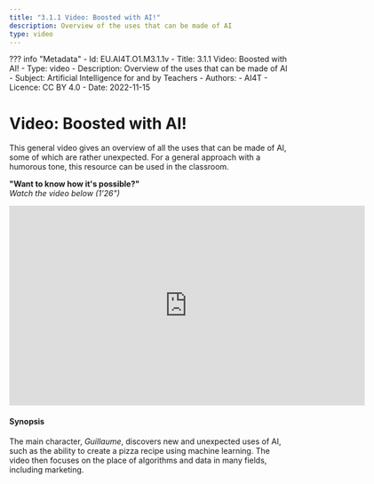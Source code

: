 ```yaml
---
title: "3.1.1 Video: Boosted with AI!"
description: Overview of the uses that can be made of AI
type: video
---
```

??? info "Metadata"
    - Id: EU.AI4T.O1.M3.1.1v
    - Title: 3.1.1 Video: Boosted with AI!
    - Type: video
    - Description: Overview of the uses that can be made of AI
    - Subject: Artificial Intelligence for and by Teachers
    - Authors:
        - AI4T 
    - Licence: CC BY 4.0
    - Date: 2022-11-15

# Video: Boosted with AI!

This general video gives an overview of all the uses that can be made of AI, some of which are rather unexpected.
For a general approach with a humorous tone, this resource can be used in the classroom.

**"Want to know how it's possible?"**  
_Watch the video below (1'26")_

<center><iframe width="640" height="360" src="https://www.youtube.com/embed/phBX69caI0A?rel=0&showinfo=0&cc_load_policy=1&hl=en&modestbranding=1" frameborder="0" allowfullscreen></iframe></center>

#### Synopsis
The main character, _Guillaume_, discovers new and unexpected uses of AI, such as the ability to create a pizza recipe using machine learning. The video then focuses on the place of algorithms and data in many fields, including marketing.
